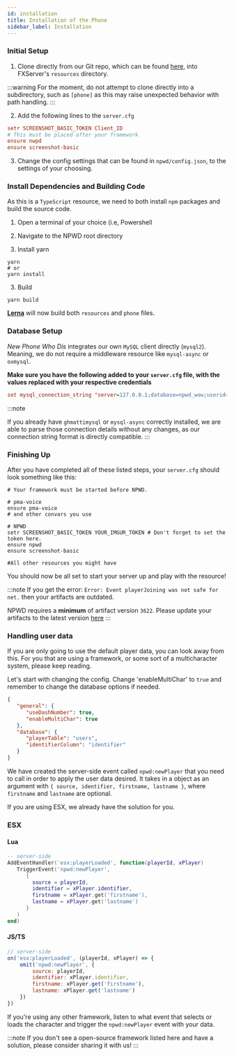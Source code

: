 ```yaml
---
id: installation
title: Installation of the Phone
sidebar_label: Installation
---
```

### Initial Setup
1. Clone directly from our Git repo, which can be found [here](https://github.com/project-error/npwd),
   into FXServer's `resources` directory.
   
:::warning
For the moment, do not attempt to clone directly into a subdirectory, such as `[phone]` as this
may raise unexpected behavior with path handling.
:::
   
2. Add the following lines to the `server.cfg`
```cfg
setr SCREENSHOT_BASIC_TOKEN Client_ID
# This must be placed after your framework
ensure nwpd
ensure screenshot-basic
```
3. Change the config settings that can be found in `npwd/config.json`, to
the settings of your choosing.
   
### Install Dependencies and Building Code
As this is a `TypeScript` resource, we need to both install `npm` packages and build the source
code.

1. Open a terminal of your choice (i.e, Powershell
2. Navigate to the NPWD root directory

3. Install yarn
```shell
yarn 
# or
yarn install
```

3. Build
```shell
yarn build 
```
[**Lerna**](https://github.com/lerna/lerna) will now build both `resources` and `phone` files.
   
### Database Setup
*New Phone Who Dis* integrates our own `MySQL` client directly (`mysql2`). Meaning, we do
not require a middleware resource like `mysql-async` or `oxmysql`.

**Make sure you have the following added to your `server.cfg` file, with the values 
replaced with your respective credentials** 

```cfg
set mysql_connection_string "server=127.0.0.1;database=npwd_wow;userid=dev;password=devlocal"
```

:::note

If you already have `ghmattimysql` or `mysql-async` correctly installed, we are able to parse
those connection details without any changes, as our connection string format is directly compatible.
:::

### Finishing Up

After you have completed all of these listed steps, your `server.cfg` should look something
like this:

```shell
# Your framework must be started before NPWD.

# pma-voice
ensure pma-voice
# and other convars you use

# NPWD
setr SCREENSHOT_BASIC_TOKEN YOUR_IMGUR_TOKEN # Don't forget to set the token here.
ensure npwd
ensure screenshot-basic

#All other resources you might have
```

You should now be all set to start your server up and play with the resource!


:::note
If you get the error: `Error: Event playerJoining was not safe for net.` then your artifacts are outdated.

NPWD requires a **minimum** of artifact version `3622`. Please update your artifacts to the latest version [here](https://runtime.fivem.net/artifacts/fivem/build_server_windows/master/?)
:::

### Handling user data
If you are only going to use the default player data, you can look away from this. For you that are using a framework, or some sort of a multicharacter system, please keep reading.

Let's start with changing the config. Change 'enableMultiChar' to `true` and remember to change the database options if needed.
```json
{
   "general": {
      "useDashNumber": true,
      "enableMultiChar": true
   },
   "database": {
      "playerTable": "users",
      "identifierColumn": "identifier"
   }
}
```

We have created the server-side event called `npwd:newPlayer` that you need to call in order to apply the user data desired. It takes in a object as an argument with `{ source, identifier, firstname, lastname }`, where `firstname` and `lastname` are optional.

If you are using ESX, we already have the solution for you.
### ESX
#### Lua
```lua
-- server-side
AddEventHandler('esx:playerLoaded', function(playerId, xPlayer)
   TriggerEvent('npwd:newPlayer', 
      { 
        source = playerId, 
        identifier = xPlayer.identifier, 
        firstname = xPlayer.get('firstname'),
        lastname = xPlayer.get('lastname')
      }
   )
end)
```

#### JS/TS
```js
// server-side
on('esx:playerLoaded', (playerId, xPlayer) => {
    emit('npwd:newPlayer', { 
        source: playerId, 
        identifier: xPlayer.identifier, 
        firstname: xPlayer.get('firstname'), 
        lastname: xPlayer.get('lastname') 
    })
})
```

If you're using any other framework, listen to what event that selects or loads the character and trigger the `npwd:newPlayer` event with your data.

:::note
If you don't see a open-source framework listed here and have a solution, please consider sharing it with us!
:::

